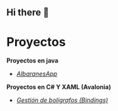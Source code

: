 ## Hi there 👋

# Proyectos

**Proyectos en java**
- [*AlbaranesApp*](https://github.com/41lici61/AlbaranesApp)

**Proyectos en C# Y XAML (Avalonia)**
- [*Gestión de bolígrafos (Bindings)*](https://github.com/41lici61/Bindings)

<!--
**41lici61/41lici61** is a ✨ _special_ ✨ repository because its `README.md` (this file) appears on your GitHub profile.

Here are some ideas to get you started:

- 🔭 I’m currently working on ...
- 🌱 I’m currently learning ...
- 👯 I’m looking to collaborate on ...
- 🤔 I’m looking for help with ...
- 💬 Ask me about ...
- 📫 How to reach me: ...
- 😄 Pronouns: ...
- ⚡ Fun fact: ...
-->
